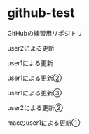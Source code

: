 # github-test
GitHubの練習用リポジトリ

user2による更新

user1による更新

user1による更新②

user1による更新③

user2による更新②

macのuser1による更新①
